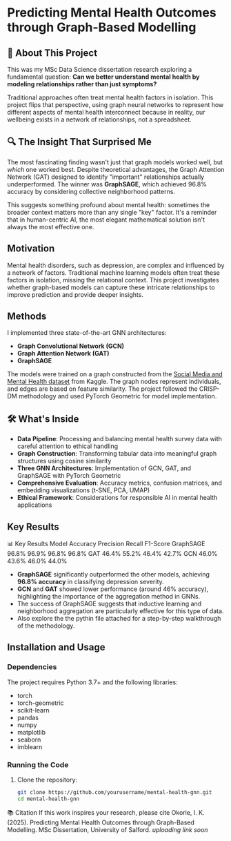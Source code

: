 # Predicting Mental Health Outcomes through Graph-Based Modelling

## 🧠 About This Project

This was my MSc Data Science dissertation research exploring a fundamental question: **Can we better understand mental health by modeling relationships rather than just symptoms?**

Traditional approaches often treat mental health factors in isolation. This project flips that perspective, using graph neural networks to represent how different aspects of mental health interconnect  because in reality, our wellbeing exists in a network of relationships, not a spreadsheet.

## 🔍 The Insight That Surprised Me

The most fascinating finding wasn't just that graph models worked well, but *which* one worked best. Despite theoretical advantages, the Graph Attention Network (GAT)  designed to identify "important" relationships actually underperformed. The winner was **GraphSAGE**, which achieved 96.8% accuracy by considering collective neighborhood patterns.

This suggests something profound about mental health: sometimes the broader context matters more than any single "key" factor. It's a reminder that in human-centric AI, the most elegant mathematical solution isn't always the most effective one.

## Motivation
Mental health disorders, such as depression, are complex and influenced by a network of factors. Traditional machine learning models often treat these factors in isolation, missing the relational context. This project investigates whether graph-based models can capture these intricate relationships to improve prediction and provide deeper insights.

## Methods
I implemented three state-of-the-art GNN architectures:
- **Graph Convolutional Network (GCN)**
- **Graph Attention Network (GAT)**
- **GraphSAGE**

The models were trained on a graph constructed from the [Social Media and Mental Health dataset](https://www.kaggle.com/datasets/souvikahmed071/social-media-and-mental-health) from Kaggle. The graph nodes represent individuals, and edges are based on feature similarity. The project followed the CRISP-DM methodology and used PyTorch Geometric for model implementation.


## 🛠️ What's Inside

- **Data Pipeline**: Processing and balancing mental health survey data with careful attention to ethical handling
- **Graph Construction**: Transforming tabular data into meaningful graph structures using cosine similarity
- **Three GNN Architectures**: Implementation of GCN, GAT, and GraphSAGE with PyTorch Geometric
- **Comprehensive Evaluation**: Accuracy metrics, confusion matrices, and embedding visualizations (t-SNE, PCA, UMAP)
- **Ethical Framework**: Considerations for responsible AI in mental health applications

  
## Key Results
📊 Key Results
Model	Accuracy	Precision	Recall	F1-Score
GraphSAGE	96.8%	96.9%	96.8%	96.8%
GAT	46.4%	55.2%	46.4%	42.7%
GCN	46.0%	43.6%	46.0%	44.0%

- **GraphSAGE** significantly outperformed the other models, achieving **96.8% accuracy** in classifying depression severity.
- **GCN** and **GAT** showed lower performance (around 46% accuracy), highlighting the importance of the aggregation method in GNNs.
- The success of GraphSAGE suggests that inductive learning and neighborhood aggregation are particularly effective for this type of data.
- Also explore the the pythin file attached for a step-by-step walkthrough of the methodology.

## Installation and Usage
### Dependencies
The project requires Python 3.7+ and the following libraries:
- torch
- torch-geometric
- scikit-learn
- pandas
- numpy
- matplotlib
- seaborn
- imblearn

### Running the Code
1. Clone the repository:
   ```bash
   git clone https://github.com/yourusername/mental-health-gnn.git
   cd mental-health-gnn

📚 Citation
If this work inspires your research, please cite
Okorie, I. K. (2025). Predicting Mental Health Outcomes through Graph-Based Modelling. MSc Dissertation, University of Salford. *uploading link soon*
